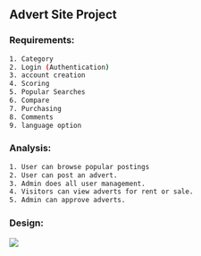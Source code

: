 
## Advert Site Project

### Requirements:

 ```sh
1. Category
2. Login (Authentication)
3. account creation
4. Scoring
5. Popular Searches
6. Compare
7. Purchasing
8. Comments
9. language option
   ```

### Analysis:
```sh
1. User can browse popular postings 
2. User can post an advert.
3. Admin does all user management.
4. Visitors can view adverts for rent or sale.
5. Admin can approve adverts.
```
### Design:
![](../../Desktop/usecaseadvert.png)